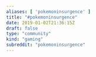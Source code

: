 ```yaml
---
aliases: [ 'pokemoninsurgence' ]
title: "#pokemoninsurgence"
date: 2019-01-02T21:36:15Z
draft: false
type: "community"
kind: "gaming"
subreddit: "pokemoninsurgence"
---
```

